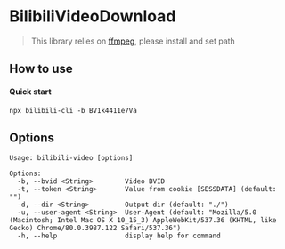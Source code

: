 # BilibiliVideoDownload

> This library relies on [ffmpeg](https://www.ffmpeg.org/download.html), please install and set path

## How to use

#### Quick start
```text
npx bilibili-cli -b BV1k4411e7Va
```

## Options
```text
Usage: bilibili-video [options]

Options:
  -b, --bvid <String>        Video BVID
  -t, --token <String>       Value from cookie [SESSDATA] (default: "")
  -d, --dir <String>         Output dir (default: "./")
  -u, --user-agent <String>  User-Agent (default: "Mozilla/5.0 (Macintosh; Intel Mac OS X 10_15_3) AppleWebKit/537.36 (KHTML, like Gecko) Chrome/80.0.3987.122 Safari/537.36")
  -h, --help                 display help for command

```
